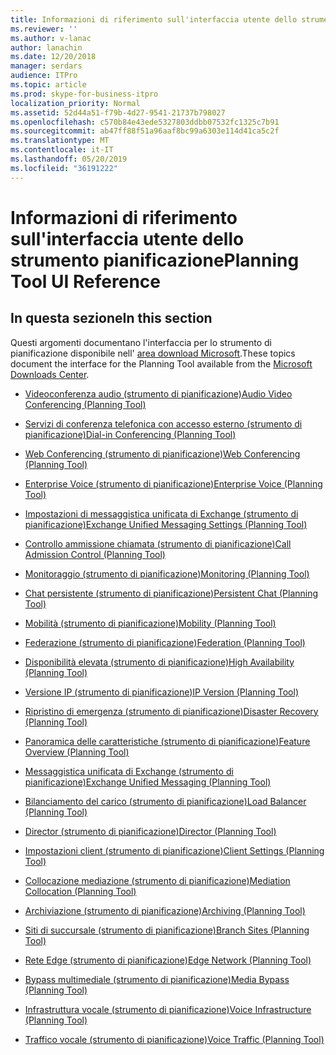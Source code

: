 ```yaml
---
title: Informazioni di riferimento sull'interfaccia utente dello strumento pianificazione
ms.reviewer: ''
ms.author: v-lanac
author: lanachin
ms.date: 12/20/2018
manager: serdars
audience: ITPro
ms.topic: article
ms.prod: skype-for-business-itpro
localization_priority: Normal
ms.assetid: 52d44a51-f79b-4d27-9541-21737b798027
ms.openlocfilehash: c570b84e43ede5327803ddbb07532fc1325c7b91
ms.sourcegitcommit: ab47ff88f51a96aaf8bc99a6303e114d41ca5c2f
ms.translationtype: MT
ms.contentlocale: it-IT
ms.lasthandoff: 05/20/2019
ms.locfileid: "36191222"
---
```

# <a name="planning-tool-ui-reference"></a><span data-ttu-id="46e39-102">Informazioni di riferimento sull'interfaccia utente dello strumento pianificazione</span><span class="sxs-lookup"><span data-stu-id="46e39-102">Planning Tool UI Reference</span></span>
 
## <a name="in-this-section"></a><span data-ttu-id="46e39-103">In questa sezione</span><span class="sxs-lookup"><span data-stu-id="46e39-103">In this section</span></span>

<span data-ttu-id="46e39-104">Questi argomenti documentano l'interfaccia per lo strumento di pianificazione disponibile nell' [area download Microsoft](https://go.microsoft.com/fwlink/p/?LinkID=282725).</span><span class="sxs-lookup"><span data-stu-id="46e39-104">These topics document the interface for the Planning Tool available from the [Microsoft Downloads Center](https://go.microsoft.com/fwlink/p/?LinkID=282725).</span></span> 
  
- [<span data-ttu-id="46e39-105">Videoconferenza audio (strumento di pianificazione)</span><span class="sxs-lookup"><span data-stu-id="46e39-105">Audio Video Conferencing (Planning Tool)</span></span>](../../help-topics/help-planning/audio-video-conferencing.md)
    
- [<span data-ttu-id="46e39-106">Servizi di conferenza telefonica con accesso esterno (strumento di pianificazione)</span><span class="sxs-lookup"><span data-stu-id="46e39-106">Dial-in Conferencing (Planning Tool)</span></span>](../../help-topics/help-planning/dial-in-conferencing.md)
    
- [<span data-ttu-id="46e39-107">Web Conferencing (strumento di pianificazione)</span><span class="sxs-lookup"><span data-stu-id="46e39-107">Web Conferencing (Planning Tool)</span></span>](../../help-topics/help-planning/web-conferencing.md)
    
- [<span data-ttu-id="46e39-108">Enterprise Voice (strumento di pianificazione)</span><span class="sxs-lookup"><span data-stu-id="46e39-108">Enterprise Voice (Planning Tool)</span></span>](../../help-topics/help-planning/enterprise-voice.md)
    
- [<span data-ttu-id="46e39-109">Impostazioni di messaggistica unificata di Exchange (strumento di pianificazione)</span><span class="sxs-lookup"><span data-stu-id="46e39-109">Exchange Unified Messaging Settings (Planning Tool)</span></span>](../../help-topics/help-planning/exchange-unified-messaging-settings.md)
    
- [<span data-ttu-id="46e39-110">Controllo ammissione chiamata (strumento di pianificazione)</span><span class="sxs-lookup"><span data-stu-id="46e39-110">Call Admission Control (Planning Tool)</span></span>](../../help-topics/help-planning/call-admission-control.md)
    
- [<span data-ttu-id="46e39-111">Monitoraggio (strumento di pianificazione)</span><span class="sxs-lookup"><span data-stu-id="46e39-111">Monitoring (Planning Tool)</span></span>](../../help-topics/help-planning/monitoring.md)
    
- [<span data-ttu-id="46e39-112">Chat persistente (strumento di pianificazione)</span><span class="sxs-lookup"><span data-stu-id="46e39-112">Persistent Chat (Planning Tool)</span></span>](../../help-topics/help-planning/persistent-chat.md)
    
- [<span data-ttu-id="46e39-113">Mobilità (strumento di pianificazione)</span><span class="sxs-lookup"><span data-stu-id="46e39-113">Mobility (Planning Tool)</span></span>](../../help-topics/help-planning/mobility.md)
    
- [<span data-ttu-id="46e39-114">Federazione (strumento di pianificazione)</span><span class="sxs-lookup"><span data-stu-id="46e39-114">Federation (Planning Tool)</span></span>](../../help-topics/help-planning/federation.md)
    
- [<span data-ttu-id="46e39-115">Disponibilità elevata (strumento di pianificazione)</span><span class="sxs-lookup"><span data-stu-id="46e39-115">High Availability (Planning Tool)</span></span>](../../help-topics/help-planning/high-availability.md)
    
- [<span data-ttu-id="46e39-116">Versione IP (strumento di pianificazione)</span><span class="sxs-lookup"><span data-stu-id="46e39-116">IP Version (Planning Tool)</span></span>](../../help-topics/help-planning/ip-version.md)
    
- [<span data-ttu-id="46e39-117">Ripristino di emergenza (strumento di pianificazione)</span><span class="sxs-lookup"><span data-stu-id="46e39-117">Disaster Recovery (Planning Tool)</span></span>](../../help-topics/help-planning/disaster-recovery.md)
    
- [<span data-ttu-id="46e39-118">Panoramica delle caratteristiche (strumento di pianificazione)</span><span class="sxs-lookup"><span data-stu-id="46e39-118">Feature Overview (Planning Tool)</span></span>](../../help-topics/help-planning/feature-overview.md)
    
- [<span data-ttu-id="46e39-119">Messaggistica unificata di Exchange (strumento di pianificazione)</span><span class="sxs-lookup"><span data-stu-id="46e39-119">Exchange Unified Messaging (Planning Tool)</span></span>](../../help-topics/help-planning/exchange-unified-messaging.md)
    
- [<span data-ttu-id="46e39-120">Bilanciamento del carico (strumento di pianificazione)</span><span class="sxs-lookup"><span data-stu-id="46e39-120">Load Balancer (Planning Tool)</span></span>](../../help-topics/help-planning/load-balancer.md)
    
- [<span data-ttu-id="46e39-121">Director (strumento di pianificazione)</span><span class="sxs-lookup"><span data-stu-id="46e39-121">Director (Planning Tool)</span></span>](../../help-topics/help-planning/director.md)
    
- [<span data-ttu-id="46e39-122">Impostazioni client (strumento di pianificazione)</span><span class="sxs-lookup"><span data-stu-id="46e39-122">Client Settings (Planning Tool)</span></span>](../../help-topics/help-planning/client-settings.md)
    
- [<span data-ttu-id="46e39-123">Collocazione mediazione (strumento di pianificazione)</span><span class="sxs-lookup"><span data-stu-id="46e39-123">Mediation Collocation (Planning Tool)</span></span>](../../help-topics/help-planning/mediation-collocation.md)
    
- [<span data-ttu-id="46e39-124">Archiviazione (strumento di pianificazione)</span><span class="sxs-lookup"><span data-stu-id="46e39-124">Archiving (Planning Tool)</span></span>](../../help-topics/help-planning/archiving.md)
    
- [<span data-ttu-id="46e39-125">Siti di succursale (strumento di pianificazione)</span><span class="sxs-lookup"><span data-stu-id="46e39-125">Branch Sites (Planning Tool)</span></span>](../../help-topics/help-planning/branch-sites.md)
    
- [<span data-ttu-id="46e39-126">Rete Edge (strumento di pianificazione)</span><span class="sxs-lookup"><span data-stu-id="46e39-126">Edge Network (Planning Tool)</span></span>](../../help-topics/help-planning/edge-network.md)
    
- [<span data-ttu-id="46e39-127">Bypass multimediale (strumento di pianificazione)</span><span class="sxs-lookup"><span data-stu-id="46e39-127">Media Bypass (Planning Tool)</span></span>](../../help-topics/help-planning/media-bypass.md)
    
- [<span data-ttu-id="46e39-128">Infrastruttura vocale (strumento di pianificazione)</span><span class="sxs-lookup"><span data-stu-id="46e39-128">Voice Infrastructure (Planning Tool)</span></span>](../../help-topics/help-planning/voice-infrastructure.md)
    
- [<span data-ttu-id="46e39-129">Traffico vocale (strumento di pianificazione)</span><span class="sxs-lookup"><span data-stu-id="46e39-129">Voice Traffic (Planning Tool)</span></span>](../../help-topics/help-planning/voice-traffic.md)
    

